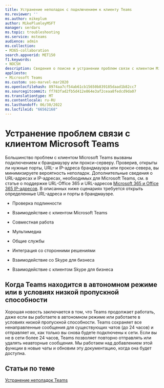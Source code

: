 ```yaml
---
title: Устранение неполадок с подключением к клиенту Teams
ms.reviewer: ''
ms.author: mikeplum
author: MikePlumleyMSFT
manager: serdars
ms.topic: troubleshooting
ms.service: msteams
audience: admin
ms.collection:
- M365-collaboration
search.appverid: MET150
f1.keywords:
- NOCSH
description: Сведения о поиске и устранении проблем связи с клиентом Microsoft Teams, которые чаще всего вызваны подключением к брандмауэру или прокси-серверу.
appliesto:
- Microsoft Teams
ms.custom: seo-marvel-mar2020
ms.openlocfilehash: 8974aa7cf54ab61cb15650b839185daad1b82cc7
ms.sourcegitcommit: ff783fad2fb5d412e864e3af2ceaa8fedcd9da07
ms.translationtype: MT
ms.contentlocale: ru-RU
ms.lasthandoff: 06/30/2022
ms.locfileid: "66562168"
---
```

# <a name="troubleshoot-connectivity-issues-with-the-microsoft-teams-client"></a>Устранение проблем связи с клиентом Microsoft Teams

Большинство проблем с клиентом Microsoft Teams вызваны подключением к брандмауэру или прокси-серверу. Проверив, открыты ли нужные порты, URL- и IP-адреса брандмауэра или прокси-севера, вы минимизируете вероятность неполадок. Дополнительные сведения о URL-адресах и IP-адресах, необходимых для Microsoft Teams, см. в статье о поддержке URL-Office 365 и URL-адресов [Microsoft 365 и Office 365 IP-адресов](https://support.office.com/article/Office-365-URLs-and-IP-address-ranges-8548a211-3fe7-47cb-abb1-355ea5aa88a2). В описанных ниже сценариях требуется открыть определенные URL-адреса и порты в брандмауэре.

- Проверка подлинности

- Взаимодействие с клиентом Microsoft Teams

- Совместная работа

- Мультимедиа

- Общие службы

- Интеграция со сторонними решениями

- Взаимодействие со Skype для бизнеса

- Взаимодействие с клиентом Skype для бизнеса

## <a name="when-teams-is-offline-or-in-low-bandwidth-conditions"></a>Когда Teams находится в автономном режиме или в условиях низкой пропускной способности

Хорошая новость заключается в том, что Teams продолжает работать, даже если вы работаете в автономном режиме или работаете в условиях низкой пропускной способности. Teams сохраняет все ненаправленные сообщения для существующих чатов (до 24 часов) и отправляет их, как только вы снова будете подключены к сети. Если вы не в сети более 24 часов, Teams позволяет повторно отправлять или удалять неавторные сообщения. Мы работаем над добавлением этой функции в новые чаты и обновим эту документацию, когда она будет доступна.

## <a name="related-topics"></a>Статьи по теме

[Устранение неполадок Teams](/MicrosoftTeams/troubleshoot/teams)